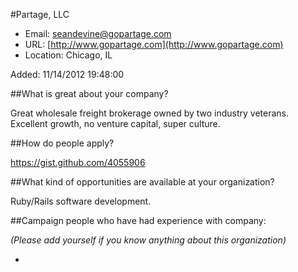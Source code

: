 
#Partage, LLC

* Email: [seandevine@gopartage.com](mailto:seandevine@gopartage.com)
* URL: [http://www.gopartage.com](http://www.gopartage.com)
* Location: Chicago, IL

Added: 11/14/2012 19:48:00

##What is great about your company?

Great wholesale freight brokerage owned by two industry veterans. Excellent growth, no venture capital, super culture. 

##How do people apply?

https://gist.github.com/4055906

##What kind of opportunities are available at your organization?

Ruby/Rails software development. 

##Campaign people who have had experience with company:

*(Please add yourself if you know anything about this organization)*

* 


    